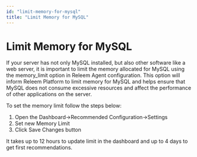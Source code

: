 ```yaml
---
id: "limit-memory-for-mysql"
title: "Limit Memory for MySQL"
---
```


# Limit Memory for MySQL

If your server has not only MySQL installed, but also other software like a web server, it is important to limit the memory allocated for MySQL using the memory_limit option in Releem Agent configuration. This option will inform Releem Platform to limit memory for MySQL and helps ensure that MySQL does not consume excessive resources and affect the performance of other applications on the server.

To set the memory limit follow the steps below:
1. Open the Dashboard->Recommended Configuration->Settings
2. Set new Memory Limit
3. Click Save Changes button

It takes up to 12 hours to update limit in the dashboard and up to 4 days to get first recommendations.